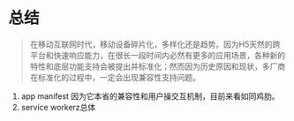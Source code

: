 # 总结

> 在移动互联网时代，移动设备碎片化，多样化还是趋势。因为H5天然的跨平台和快速响应能力，在很长一段时间内必然有更多的应用场景，各种新的特性和底层功能支持会被提出并标准化；然而因为历史原因和现状，多厂商在标准化的过程中，一定会出现兼容性支持问题。

1. app manifest 因为它本省的兼容性和用户操交互机制，目前来看如同鸡肋。
2. service workerz总体



